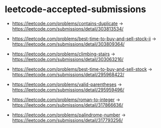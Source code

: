 # leetcode-accepted-submissions

- https://leetcode.com/problems/contains-duplicate -> https://leetcode.com/submissions/detail/303813534/
- https://leetcode.com/problems/best-time-to-buy-and-sell-stock-ii -> https://leetcode.com/submissions/detail/303809364/
- https://leetcode.com/problems/climbing-stairs -> https://leetcode.com/submissions/detail/303063216/
- https://leetcode.com/problems/best-time-to-buy-and-sell-stock -> https://leetcode.com/submissions/detail/295968422/
- https://leetcode.com/problems/valid-parentheses -> https://leetcode.com/submissions/detail/295959496/

- https://leetcode.com/problems/roman-to-integer -> https://leetcode.com/submissions/detail/317866636/
- https://leetcode.com/problems/palindrome-number -> https://leetcode.com/submissions/detail/317793256/